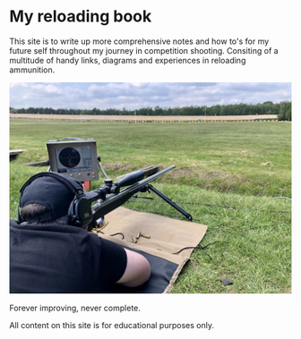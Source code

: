 # My reloading book

This site is to write up more comprehensive notes and how to's for my future self throughout my journey in competition shooting.
Consiting of a multitude of handy links, diagrams and experiences in reloading ammunition.

![](static/img/dolphin-ftr-me.jpg)

Forever improving, never complete.

All content on this site is for educational purposes only.
